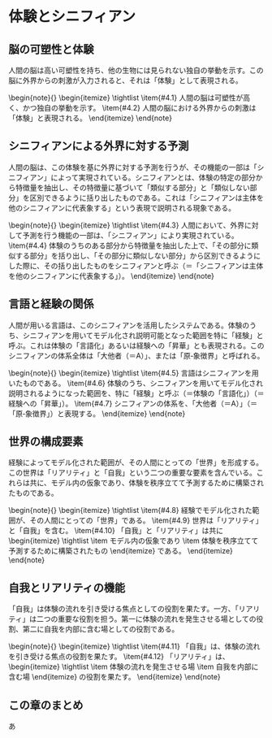 # 体験とシニフィアン

## 脳の可塑性と体験

人間の脳は高い可塑性を持ち、他の生物には見られない独自の挙動を示す。この脳に外界からの刺激が入力されると、それは「体験」として表現される。

\begin{note}{}
  \begin{itemize}
    \tightlist
    \item{\#4.1}
      人間の脳は可塑性が高く、かつ独自の挙動を示す。
    \item{\#4.2}
      人間の脳における外界からの刺激は「体験」と表現される。
  \end{itemize}
\end{note}

## シニフィアンによる外界に対する予測

人間の脳は、この体験を基に外界に対する予測を行うが、その機能の一部は「シニフィアン」によって実現されている。シニフィアンとは、体験の特定の部分から特徴量を抽出し、その特徴量に基づいて「類似する部分」と「類似しない部分」を区別できるように括り出したものである。これは「シニフィアンは主体を他のシニフィアンに代表象する」という表現で説明される現象である。

\begin{note}{}
  \begin{itemize}
    \tightlist
    \item{\#4.3}
      人間において、外界に対して予測を行う機能の一部は、「シニフィアン」により実現されている。
    \item{\#4.4}
      体験のうちのある部分から特徴量を抽出した上で、「その部分に類似する部分」を括り出し、「その部分に類似しない部分」から区別できるようにした際に、その括り出したものをシニフィアンと呼ぶ（＝「シニフィアンは主体を他のシニフィアンに代表象する」）。
  \end{itemize}
\end{note}

## 言語と経験の関係

人間が用いる言語は、このシニフィアンを活用したシステムである。体験のうち、シニフィアンを用いてモデル化され説明可能となった範囲を特に「経験」と呼ぶ。これは体験の「言語化」あるいは経験への「昇華」とも表現される。このシニフィアンの体系全体は「大他者（＝A）」、または「原‐象徴界」と呼ばれる。

\begin{note}{}
  \begin{itemize}
    \tightlist
    \item{\#4.5}
      言語はシニフィアンを用いたものである。
    \item{\#4.6}
      体験のうち、シニフィアンを用いてモデル化され説明されるようになった範囲を、特に「経験」と呼ぶ（＝体験の「言語化」）（＝経験への「昇華」）。
    \item{\#4.7}
      シニフィアンの体系を、「大他者（＝A）」（＝「原‐象徴界」）と表現する。
  \end{itemize}
\end{note}

## 世界の構成要素

経験によってモデル化された範囲が、その人間にとっての「世界」を形成する。この世界は「リアリティ」と「自我」という二つの重要な要素を含んでいる。これらは共に、モデル内の仮象であり、体験を秩序立てて予測するために構築されたものである。

\begin{note}{}
  \begin{itemize}
    \tightlist
    \item{\#4.8}
      経験でモデル化された範囲が、その人間にとっての「世界」である。
    \item{\#4.9}
      世界は「リアリティ」と「自我」を含む。
    \item{\#4.10}
      「自我」と「リアリティ」は共に
      \begin{itemize}
        \tightlist
        \item
          モデル内の仮象であり
        \item
          体験を秩序立てて予測するために構築されたもの
      \end{itemize}
      である。
  \end{itemize}
\end{note}

## 自我とリアリティの機能

「自我」は体験の流れを引き受ける焦点としての役割を果たす。一方、「リアリティ」は二つの重要な役割を担う。第一に体験の流れを発生させる場としての役割、第二に自我を内部に含む場としての役割である。

\begin{note}{}
  \begin{itemize}
    \tightlist
    \item{\#4.11}
      「自我」は、体験の流れを引き受ける焦点の役割を果たす。
    \item{\#4.12}
      「リアリティ」は、
      \begin{itemize}
        \tightlist
        \item
          体験の流れを発生させる場
        \item
          自我を内部に含む場
      \end{itemize}
      の役割を果たす。
  \end{itemize}
\end{note}

## この章のまとめ

あ